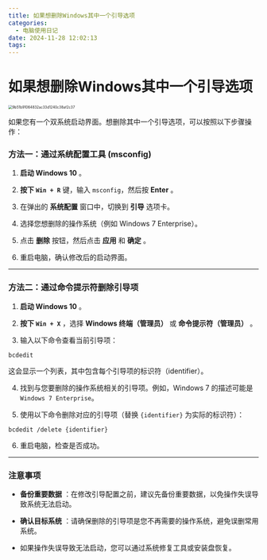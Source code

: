 ```yaml
---
title: 如果想删除Windows其中一个引导选项
categories:
  - 电脑使用日记
date: 2024-11-28 12:02:13
tags:
---
```


# 如果想删除Windows其中一个引导选项

<img src="https://app.fekepj.com/list-tu/2024/11/28/d4fdd22aa328ec0c7ffedf147bd83a95.jpg" alt="9b51b91064832ac33d1240c38af2c37" style="zoom:50%;" />



如果您有一个双系统启动界面。想删除其中一个引导选项，可以按照以下步骤操作：

### 方法一：通过系统配置工具 (msconfig) 

1. **启动 Windows 10** 。

2. **按下 `Win + R`**  键，输入 `msconfig`，然后按 **Enter** 。

3. 在弹出的 **系统配置**  窗口中，切换到 **引导**  选项卡。

4. 选择您想删除的操作系统（例如 Windows 7 Enterprise）。

5. 点击 **删除**  按钮，然后点击 **应用**  和 **确定** 。

6. 重启电脑，确认修改后的启动界面。


---


### 方法二：通过命令提示符删除引导项 

1. **启动 Windows 10** 。

2. **按下 `Win + X`** ，选择 **Windows 终端（管理员）**  或 **命令提示符（管理员）** 。

3. 输入以下命令查看当前引导项：

```
bcdedit
```
这会显示一个列表，其中包含每个引导项的标识符（identifier）。

4. 找到与您要删除的操作系统相关的引导项。例如，Windows 7 的描述可能是 `Windows 7 Enterprise`。

5. 使用以下命令删除对应的引导项（替换 `{identifier}` 为实际的标识符）：

```arduino
bcdedit /delete {identifier}
```

6. 重启电脑，检查是否成功。


---


### 注意事项 

- **备份重要数据** ：在修改引导配置之前，建议先备份重要数据，以免操作失误导致系统无法启动。

- **确认目标系统** ：请确保删除的引导项是您不再需要的操作系统，避免误删常用系统。

- 如果操作失误导致无法启动，您可以通过系统修复工具或安装盘恢复。